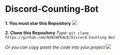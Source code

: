 # Discord-Counting-Bot

**1. You must star this Repository**
![](https://cdn.discordapp.com/attachments/778562438203047947/844868623537274940/Star_This_Repository.png)



**2. Clone this Repository**
_Type:_ `git clone https://github.com/NINJAPEACE/Discord-Counting-Bot` 

_Or you can copy paste the code into your project_
![](https://cdn.discordapp.com/attachments/778562438203047947/844872224719503360/Clone_This_Repository.png)
